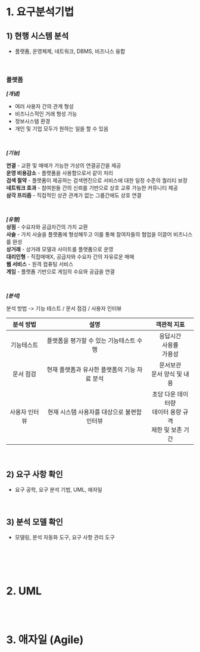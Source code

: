 </br>

# 1. 요구분석기법

## 1) 현행 시스템 분석
- 플랫폼, 운영체제, 네트워크, DBMS, 비즈니스 융합

</br>

### 플랫폼

***[개념]***  
- 여러 사용자 간의 관계 형성  
- 비즈니스적인 거래 형성 가능  
- 정보시스템 환경  
- 개인 및 기업 모두가 원하는 일을 할 수 있음  

</br>

***[기능]***  

**연결** - 교환 및 매매가 가능한 가상의 연결공간을 제공  
**운영 비용감소** - 플랫폼을 사용함으로서 같이 처리  
**검색 절약** - 플랫폼이 제공하는 검색엔진으로 서비스에 대한 일정 수준의 퀄리티 보장  
**네트워크 효과** - 참여원들 간의 신뢰를 기반으로 상호 교류 가능한 커뮤니티 제공  
**삼각 프리즘** - 직접적인 상관 관계가 없는 그룹간에도 상호 연결  

</br>

***[유형]***    
**상점** - 수요자와 공급자간의 가치 교환  
**사슬** - 가치 사슬을 플랫폼에 형성해두고 이를 통해 참여자들의 협업을 이끌어 비즈니스를 완성  
**상거래** - 상거래 모델과 사이트를 플랫폼으로 운영  
**대리인형** - 직접매매X, 공급자와 수요자 간의 자유로운 매매    
**웹 서비스** - 원격 컴퓨팅 서비스  
**게임** - 플랫폼 기반으로 게임의 수요와 공급을 연결  

</br>

***[분석]***  

분석 방법 -> 기능 테스트 / 문서 점검 / 사용자 인터뷰  

|분석 방법|설명|객관적 지표|
|:--:|:--:|:--:|
|기능테스트|플랫폼을 평가할 수 있는 기능테스트 수행 |응답시간 </br> 사용률 </br> 가용성|
|문서 점검|현재 플랫폼과 유사한 플랫폼의 기능 자료 분석| 문서보관 </br> 문서 양식 및 내용 |
|사용자 인터뷰|현재 시스템 사용자를 대상으로 불편함 인터뷰| 초당 다운 데이터량 </br> 데이터 용량 규격 </br> 제한 및 보존 기간 |

</br>

## 2) 요구 사항 확인
- 요구 공학, 요구 분석 기법, UML, 애자일



</br>

## 3) 분석 모델 확인
- 모델링, 분석 자동화 도구, 요구 사항 관리 도구



</br>


</br></br>

# 2. UML

</br></br>

# 3. 애자일 (Agile)

</br></br>
